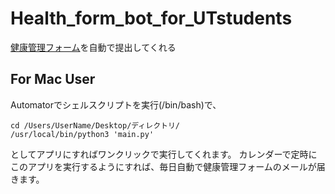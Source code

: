 
# Health_form_bot_for_UTstudents
[健康管理フォーム](https://www.u-tokyo.ac.jp/covid-19/ja/safety/healthcheck.html)を自動で提出してくれる

## For Mac User
Automatorでシェルスクリプトを実行(/bin/bash)で、

```
cd /Users/UserName/Desktop/ディレクトリ/
/usr/local/bin/python3 'main.py'
```

としてアプリにすればワンクリックで実行してくれます。
カレンダーで定時にこのアプリを実行するようにすれば、毎日自動で健康管理フォームのメールが届きます。
